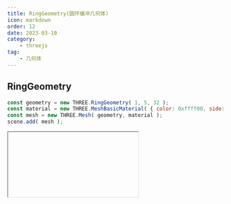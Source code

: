 ```yaml
---
title: RingGeometry(圆环缓冲几何体)
icon: markdown
order: 12
date: 2023-03-10
category:
    - threejs
tag:
    - 几何体
---
```


## RingGeometry

```js
const geometry = new THREE.RingGeometry( 1, 5, 32 );
const material = new THREE.MeshBasicMaterial( { color: 0xffff00, side: THREE.DoubleSide } );
const mesh = new THREE.Mesh( geometry, material );
scene.add( mesh );
```

<IFrame url="https://luotainxu-demo.netlify.app/#/threejs/geometry/ringGeometry"/>

## 构造器

### innerRadius : Float

内部半径，默认值为0.5

### outerRadius : Float

外部半径，默认值为1

### thetaSegments : Integer

圆环的分段数。这个值越大，圆环就越圆。最小值为3，默认值为32

### phiSegments : Integer

最小值为1，默认值为8

### thetaStart : Float

起始角度，默认值为0

### thetaLength : Float

圆心角，默认值为Math.PI * 2

## 属性

共有属性请参见其基类[BufferGeometry](/threejs/几何体/BufferGeometry.md)

### .parameters : Object

一个包含着构造函数中每个参数的对象。在对象实例化之后，对该属性的任何修改都不会改变这个几何体。

## 方法

共有方法请参见其基类[BufferGeometry](/threejs/几何体/BufferGeometry.md)
